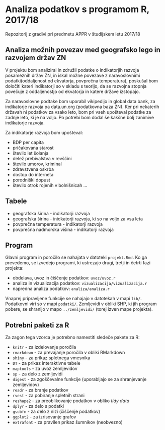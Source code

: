 # Analiza podatkov s programom R, 2017/18

Repozitorij z gradivi pri predmetu APPR v študijskem letu 2017/18

## Analiza možnih povezav med geografsko lego in razvojem držav ZN

V projektu bom analiziral in združil podatke o indikatorjih razvoja posameznih držav ZN, in iskal možne povezave z naravoslovnimi podatki(oddaljenost od ekvatorja, povprečna temperatura), poskušal bom določiti kateri indikatorji so v skladu s teorijo, da se razvojna stopnja povečuje z oddaljenostjo od ekvatorja in katere države izstopajo. 


Za naravoslovne podtake bom uporabil vikipedijo in global data bank, za indikatorje razvoja pa data.un.org (podatkovna baza ZN).
Ker pri nekaterih državah ni podatkov za vsako leto, bom pri vseh upošteval podatke za zadnje leto, ki je na voljo. Po potrebi bom dodal še kakšne bolj zanimive indikatorje razvoja.

Za indikatorje razvoja bom upošteval:

* BDP per capita
* pričakovana starost
* število let šolanja
* delež prebivalstva v revščini
* število umorov, kriminal 
* zdravstvena oskrba
* dostop do interneta
* porodniški dopust
* število otrok rojenih v bolnišnicah ...

## Tabele

* geografska širina - indikatorji razvoja
* geografska širina - inidkatorji razvoja, ki so na voljo za vsa leta
* povprečna temperatura - indikatorji razvoja
* povprečna nadmorska višina - indikatorji razvoja





## Program

Glavni program in poročilo se nahajata v datoteki `projekt.Rmd`. Ko ga prevedemo,
se izvedejo programi, ki ustrezajo drugi, tretji in četrti fazi projekta:

* obdelava, uvoz in čiščenje podatkov: `uvoz/uvoz.r`
* analiza in vizualizacija podatkov: `vizualizacija/vizualizacija.r`
* napredna analiza podatkov: `analiza/analiza.r`

Vnaprej pripravljene funkcije se nahajajo v datotekah v mapi `lib/`. Podatkovni
viri so v mapi `podatki/`. Zemljevidi v obliki SHP, ki jih program pobere, se
shranijo v mapo `../zemljevidi/` (torej izven mape projekta).

## Potrebni paketi za R

Za zagon tega vzorca je potrebno namestiti sledeče pakete za R:

* `knitr` - za izdelovanje poročila
* `rmarkdown` - za prevajanje poročila v obliki RMarkdown
* `shiny` - za prikaz spletnega vmesnika
* `DT` - za prikaz interaktivne tabele
* `maptools` - za uvoz zemljevidov
* `sp` - za delo z zemljevidi
* `digest` - za zgoščevalne funkcije (uporabljajo se za shranjevanje zemljevidov)
* `readr` - za branje podatkov
* `rvest` - za pobiranje spletnih strani
* `reshape2` - za preoblikovanje podatkov v obliko *tidy data*
* `dplyr` - za delo s podatki
* `gsubfn` - za delo z nizi (čiščenje podatkov)
* `ggplot2` - za izrisovanje grafov
* `extrafont` - za pravilen prikaz šumnikov (neobvezno)
